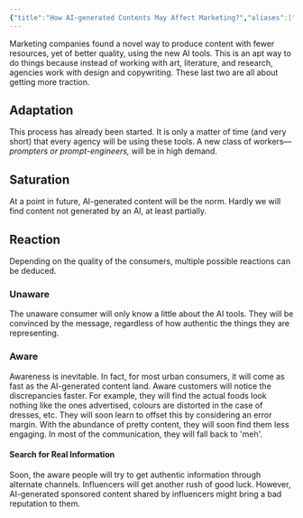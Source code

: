 ```yaml
---
{"title":"How AI-generated Contents May Affect Marketing?","aliases":["How AI-generated Contents May Affect Marketing?"],"location":"Badda, Dhaka","tags":["AI","Marketing"],"dg-note-icon":2,"dg-publish":true,"created":"2023-03-24T11:03:46+06:00","updated":"2024-09-24T09:21:45+06:00","dg-path":"Musings/AI gen Content and Marketing.md","permalink":"/musings/ai-gen-content-and-marketing/","dgPassFrontmatter":true,"noteIcon":2}
---
```


Marketing companies found a novel way to produce content with fewer resources, yet of better quality, using the new AI tools. This is an apt way to do things because instead of working with art, literature, and research, agencies work with design and copywriting. These last two are all about getting more traction.

## Adaptation
This process has already been started. It is only a matter of time (and very short) that every agency will be using these tools. A new class of workers— *prompters or prompt-engineers,* will be in high demand.

## Saturation
At a point in future, AI-generated content will be the norm. Hardly we will find content not generated by an AI, at least partially.

## Reaction
Depending on the quality of the consumers, multiple possible reactions can be deduced.

### Unaware
The unaware consumer will only know a little about the AI tools. They will be convinced by the message, regardless of how authentic the things they are representing.

### Aware
Awareness is inevitable. In fact, for most urban consumers, it will come as fast as the AI-generated content land. Aware customers will notice the discrepancies faster. For example, they will find the actual foods look nothing like the ones advertised, colours are distorted in the case of dresses, etc. They will soon learn to offset this by considering an error margin. With the abundance of pretty content, they will soon find them less engaging. In most of the communication, they will fall back to 'meh'.

#### Search for Real Information
Soon, the aware people will try to get authentic information through alternate channels. Influencers will get another rush of good luck. However, AI-generated sponsored content shared by influencers might bring a bad reputation to them.